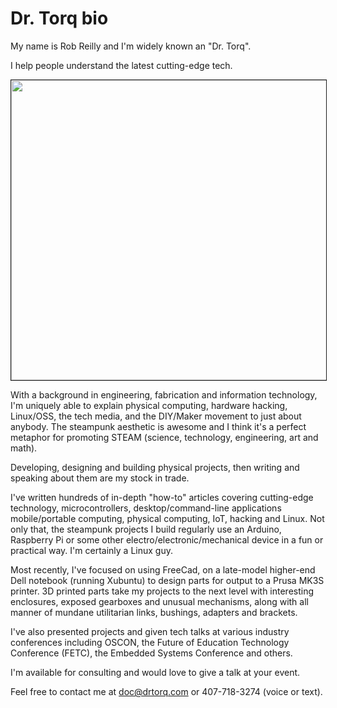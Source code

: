 # Dr. Torq bio

My name is Rob Reilly and I'm widely known an "Dr. Torq". 

I help people understand the latest cutting-edge tech.

<img class="aligncenter wp-image-18823821 size-large" src="https://cdn.thenewstack.io/media/2021/09/cd50a18b-drtorq-name-plaque-1024x768.jpg"  width="640" height="480" border="1" />

With a background in engineering, fabrication and information technology, I'm uniquely able to explain physical computing, hardware hacking, Linux/OSS, the tech media, and the DIY/Maker movement to just about anybody. The steampunk aesthetic is awesome and I think it's a perfect metaphor for promoting STEAM (science, technology, engineering, art and math).

Developing, designing and building physical projects, then writing and speaking about them are my stock in trade. 

I've written hundreds of in-depth "how-to" articles covering cutting-edge technology, microcontrollers, desktop/command-line applications
mobile/portable computing, physical computing, IoT, hacking and Linux. Not only that, the steampunk projects I build regularly use an Arduino, Raspberry Pi or some other electro/electronic/mechanical device in a fun or practical way. I'm certainly a Linux guy.

Most recently, I've focused on using FreeCad, on a late-model higher-end Dell notebook (running Xubuntu) to design parts 
for output to a Prusa MK3S printer. 3D printed parts take my projects to the next level with interesting enclosures, exposed gearboxes and 
unusual mechanisms, along with all manner of mundane utilitarian links, bushings, adapters and brackets. 

I've also presented projects and given tech talks at various industry conferences including OSCON, the Future of Education Technology 
Conference (FETC), the Embedded Systems Conference and others. 

I'm available for consulting and would love to give a talk at your event.

Feel free to contact me at doc@drtorq.com or 407-718-3274 (voice or text).
